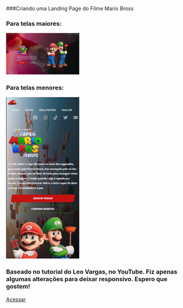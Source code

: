 ###Criando uma Landing Page do Filme Mario Bross

<h3>Para telas maiores:</h3>
<img src="./assets/Imagem-Computador.png" width="200px">

<h3>Para telas menores:</h3>
<img src="./assets/Imagem-Celular.png" width="200px">

###

<h3>Baseado no tutorial do Leo Vargas, no YouTube.
Fiz apenas algumas alterações para deixar responsivo. Espero que gostem!</h3>
<a href="https://www.youtube.com/watch?v=6Ok-kUrBGp8&t=763s" target="_blank">Acessar</a>